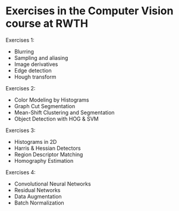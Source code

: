# Exercises in the Computer Vision course at RWTH
Exercises 1: 
- Blurring
- Sampling and aliasing 
- Image derivatives 
- Edge detection 
- Hough transform

Exercises 2: 
- Color Modeling by Histograms
- Graph Cut Segmentation
- Mean-Shift Clustering and Segmentation
- Object Detection with HOG & SVM

Exercises 3: 
- Histograms in 2D
- Harris & Hessian Detectors
- Region Descriptor Matching
- Homography Estimation

Exercises 4: 
- Convolutional Neural Networks
- Residual Networks
- Data Augmentation
- Batch Normalization

